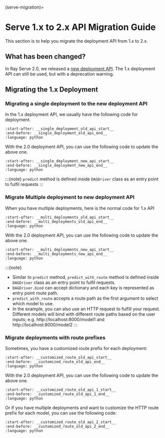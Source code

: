 (serve-migration)=

# Serve 1.x to 2.x API Migration Guide

This section is to help you migrate the deployment API from 1.x to 2.x.

## What has been changed?

In Ray Serve 2.0, we released a [new deployment API](converting-to-ray-serve-deployment). The 1.x deployment API can still be used, but with a deprecation warning.


## Migrating the 1.x Deployment

### Migrating a single deployment to the new deployment API 

In the 1.x deployment API, we usually have the following code for deployment.
```{literalinclude} ../serve/doc_code/migration_example.py
:start-after: __single_deployment_old_api_start__
:end-before: __single_deployment_old_api_end__
:language: python
```

With the 2.0 deployment API, you can use the following code to update the above one.
```{literalinclude} ../serve/doc_code/migration_example.py
:start-after: __single_deployment_new_api_start__
:end-before: __single_deployment_new_api_end__
:language: python
```

:::{note}
`predict` method is defined inside `DAGDriver` class as an entry point to fulfil requests
:::

### Migrate Multiple deployment to new deployment API

When you have multiple deployments, here is the normal code for 1.x API

```{literalinclude} ../serve/doc_code/migration_example.py
:start-after: __multi_deployments_old_api_start__
:end-before: __multi_deployments_old_api_end__
:language: python
```

With the 2.0 deployment API, you can use the following code to update the above one.

```{literalinclude} ../serve/doc_code/migration_example.py
:start-after: __multi_deployments_new_api_start__
:end-before: __multi_deployments_new_api_end__
:language: python
```


:::{note}
- Similar to `predict` method, `predict_with_route` method is defined inside `DAGDriver` class as an entry point to fulfil requests.
- `DAGDriver.bind` can accept dictionary and each key is represented as entry point route path.
- `predict_with_route` accepts a route path as the first argument to select which model to use.
- In the example, you can also use an HTTP request to fulfill your request. Different models will bind with different route paths based on the user inputs; e.g. http://localhost:8000/model1 and http://localhost:8000/model2
:::


### Migrate deployments with route prefixes

Sometimes, you have a customized route prefix for each deployment:

```{literalinclude} ../serve/doc_code/migration_example.py
:start-after: __customized_route_old_api_start__
:end-before: __customized_route_old_api_end__
:language: python
```

With the 2.0 deployment API, you can use the following code to update the above one.

```{literalinclude} ../serve/doc_code/migration_example.py
:start-after: __customized_route_old_api_1_start__
:end-before: __customized_route_old_api_1_end__
:language: python
```

Or if you have multiple deployments and want to customize the HTTP route prefix for each model, you can use the following code:

```{literalinclude} ../serve/doc_code/migration_example.py
:start-after: __customized_route_old_api_2_start__
:end-before: __customized_route_old_api_2_end__
:language: python
```
